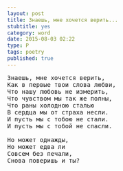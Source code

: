 ```yaml
---
layout: post
title: Знаешь, мне хочется верить...
stubtitle: yes
category: word
date: 2015-08-03 02:22
type: P
tags: poetry
published: true
---
```


<pre>
Знаешь, мне хочется верить,
Как в первые твои слова любви,
Что нашу любовь не измерить,
Что чувством мы так же полны,
Что раны холодною сталью
В сердца мы от страха несли.
И пусть мы с тобою не стали.
И пусть мы с тобой не спасли.

Но может однажды,
Но может едва ли
Совсем без печали,
Снова поверишь и ты?
</pre>
